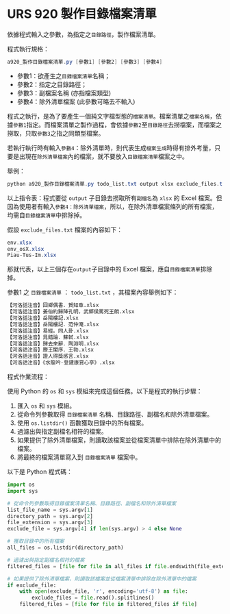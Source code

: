 # URS 920 製作目錄檔案清單

依據程式輸入之參數，為指定之`目錄路徑`，製作檔案清單。

程式執行規格：

```powershell
a920_製作目錄檔案清單.py [參數1] [參數2] [參數3] [參數4]
```
- 參數1：欲產生之`目錄檔案清單`名稱；
- 參數2：指定之目錄路徑；
- 參數3：副檔案名稱 (亦指檔案類型) 
- 參數4：除外清單檔案 (此參數可略去不輸入)

程式之執行，是為了要產生一個純文字檔型態的`檔案清單`。檔案清單之`檔案名稱`，依據`參數1`指定。而檔案清單之製作過程，會依據`參數2`至`目錄路徑`去撈檔案，而檔案之撈取，只取`參數3`之指之同類型檔案。

若執行執行時有輸入`參數4`：除外清單時，則代表生成`檔案生成`時得有排外考量，只要是出現在`除外清單檔案`內的檔案，就不要放入`目錄檔案清單`檔案之中。

舉例：

```powershell
python a920_製作目錄檔案清單.py todo_list.txt output xlsx exclude_files.txt 
```

以上指令表：程式要從 `output` 子目錄去撈取所有`副檔名`為 `xlsx` 的 Excel 檔案。但因為使用者有輸入`參數4：除外清單檔案`，所以，在除外清單檔案條列的所有檔案，均需自`目錄檔案清單`中排除掉。

假設 `exclude_files.txt` 檔案的內容如下：

```powershell
env.xlsx
env_osX.xlsx
Piau-Tus-Im.xlsx
```

那就代表，以上三個存在`output`子目錄中的 Excel 檔案，應自`目錄檔案清單`排除掉。

參數1 之 `目錄檔案清單` ： `todo_list.txt` ，其檔案內容舉例如下：

```python
【河洛話注音】回鄉偶書．賀知章.xlsx
【河洛話注音】姜伯約歸降孔明，武鄉侯罵死王朗.xlsx
【河洛話注音】岳陽樓記.xlsx
【河洛話注音】岳陽樓記．范仲淹.xlsx
【河洛話注音】易經。同人卦.xlsx
【河洛話注音】晁錯論．蘇軾.xlsx
【河洛話注音】歸去來辭．陶淵明.xlsx
【河洛話注音】滕王閣序．王勃.xlsx
【河洛話注音】證人得獎感言.xlsx
【河洛話注音】《水龍吟·登建康賞心亭》.xlsx
```

程式作業流程：

使用 Python 的 `os` 和 `sys` 模組來完成這個任務。以下是程式的執行步驟：

1. 匯入 `os` 和 `sys` 模組。
2. 從命令列參數取得 `目錄檔案清單` 名稱、目錄路徑、副檔名和除外清單檔案。
3. 使用 `os.listdir()` 函數獲取目錄中的所有檔案。
4. 過濾出與指定副檔名相符的檔案。
5. 如果提供了除外清單檔案，則讀取該檔案並從檔案清單中排除在除外清單中的檔案。
6. 將最終的檔案清單寫入到 `目錄檔案清單` 檔案中。

以下是 Python 程式碼：

```python
import os
import sys

# 從命令列參數取得目錄檔案清單名稱、目錄路徑、副檔名和除外清單檔案
list_file_name = sys.argv[1]
directory_path = sys.argv[2]
file_extension = sys.argv[3]
exclude_file = sys.argv[4] if len(sys.argv) > 4 else None

# 獲取目錄中的所有檔案
all_files = os.listdir(directory_path)

# 過濾出與指定副檔名相符的檔案
filtered_files = [file for file in all_files if file.endswith(file_extension)]

# 如果提供了除外清單檔案，則讀取該檔案並從檔案清單中排除在除外清單中的檔案
if exclude_file:
    with open(exclude_file, 'r', encoding='utf-8') as file:
        exclude_files = file.read().splitlines()
    filtered_files = [file for file in filtered_files if file]
```